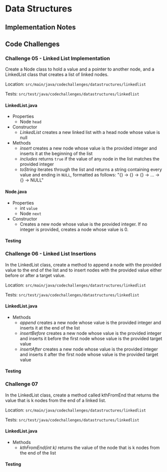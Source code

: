 # Data Structures

## Implementation Notes

## Code Challenges

### Challenge 05 - Linked List Implementation

Create a Node class to hold a value and a pointer to another node, and a LinkedList class that creates a list of linked nodes.

Location: `src/main/java/codechallenges/datastructures/linkedlist`

Tests: `src/test/java/codechallenges/datastructures/linkedlist`

#### LinkedList.java

- Properties
  - Node `head`
- Constructor
  - *LinkedList* creates a new linked list with a head node whose value is null
- Methods
  - *insert* creates a new node whose value is the provided integer and inserts it at the beginning of the list
  - *includes* returns `true` if the value of any node in the list matches the provided integer
  - *toString* iterates through the list and returns a string containing every value and ending in `NULL`, formatted as follows: "{<value of head node>} -> {<value of second node>} -> {<value of third node>} -> ... -> {<value of tail node>} -> NULL"

#### Node.java

- Properties
  - int `value`
  - Node `next`
- Constructor
  - Creates a new node whose value is the provided integer. If no integer is provided, creates a node whose value is 0.

#### Testing

[//]: # (TODO: describe tests)

### Challenge 06 - Linked List Insertions

In the LinkedList class, create a method to append a node with the provided value to the end of the list and to insert nodes with the provided value either before or after a target value.

Location: `src/main/java/codechallenges/datastructures/linkedlist`

Tests: `src/test/java/codechallenges/datastructures/linkedlist`

#### LinkedList.java

- Methods
  - *append* creates a new node whose value is the provided integer and inserts it at the end of the list
  - *insertBefore* creates a new node whose value is the provided integer and inserts it before the first node whose value is the provided target value
  - *insertAfter* creates a new node whose value is the provided integer and inserts it after the first node whose value is the provided target value

#### Testing

[//]: # (TODO: describe tests)

### Challenge 07

In the LinkedList class, create a method called kthFromEnd that returns the value that is k nodes from the end of a linked list.

Location: `src/main/java/codechallenges/datastructures/linkedlist`

Tests: `src/test/java/codechallenges/datastructures/linkedlist`

#### LinkedList.java

- Methods
  - *kthFromEnd(int k)* returns the value of the node that is k nodes from the end of the list

#### Testing

[//]: # (TODO: describe tests)
